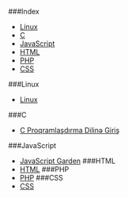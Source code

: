 ###Index
* [Linux](#Linux)
* [C](#c)
* [JavaScript](#javascript)
* [HTML](#html)
* [PHP](#php)
* [CSS](#css)


###Linux
* [Linux](http://ilkaddimlar.com/Linux/Linux/18/Linux)

###C
* [C Proqramlaşdırma Dilinə Giriş](http://ilkaddimlar.com/C-Proqramlasdirma-dili/428/Giris)

###JavaScript
* [JavaScript Garden](http://ilkaddimlar.com/JavaScript/182/Obyekt-anlayisi)
###HTML
* [HTML](http://ilkaddimlar.com/HTML/36/Esas-aletler-El-ile-islemeyi-oyrenirik)
###PHP
* [PHP](http://ilkaddimlar.com/PHP/PHP/17/PHP)
###CSS
* [CSS](http://ilkaddimlar.com/kateqoriya12/CSS)